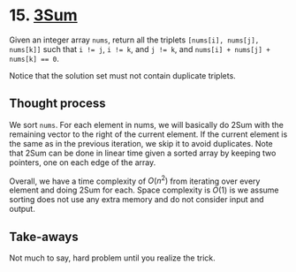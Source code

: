 # 15. [3Sum](https://leetcode.com/problems/3sum/)

Given an integer array `nums`, return all the triplets `[nums[i], nums[j], nums[k]]` such that `i != j`, `i != k`, and `j != k`, and `nums[i] + nums[j] + nums[k] == 0`.

Notice that the solution set must not contain duplicate triplets.

## Thought process

We sort `nums`. For each element in nums, we will basically do 2Sum with the remaining vector to the right of the current element. If the current element is the same as in the previous iteration, we skip it to avoid duplicates. Note that 2Sum can be done in linear time given a sorted array by keeping two pointers, one on each edge of the array.

Overall, we have a time complexity of $O(n^2)$ from iterating over every element and doing 2Sum for each. Space complexity is $O(1)$ is we assume sorting does not use any extra memory and do not consider input and output.

## Take-aways

Not much to say, hard problem until you realize the trick.